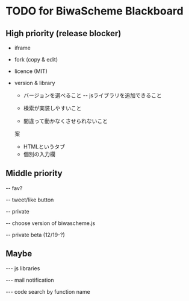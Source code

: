 TODO for BiwaScheme Blackboard
==============================

High priority (release blocker)
-------------------------------

- iframe

- fork (copy & edit)

- licence (MIT)

- version & library
  - バージョンを選べること
  -- jsライブラリを追加できること

  - 検索が実装しやすいこと
  - 間違って動かなくさせられないこと

  案
    * HTMLというタブ
    * 個別の入力欄
      


Middle priority
---------------

-- fav?

-- tweet/like button

-- private

-- choose version of biwascheme.js

-- private beta (12/19-?)

Maybe
-----

--- js libraries

--- mail notification

--- code search by function name

